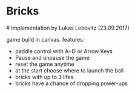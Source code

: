 
# Bricks


# Implementation by Lukas Lebovitz (23.09.2017)


game build in canvas. features: 

- paddle control with A+D or Arrow Keys
- Pause and unpause the game
- reset the game anytime
- at the start choose where to launch the ball
- bricks with up to 3 lifes. 
- bricks have a chance of dropping power-ups
